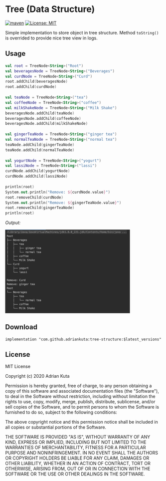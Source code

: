 # Tree (Data Structure)
[![maven](https://img.shields.io/maven-central/v/com.github.adriankuta/tree-structure?style=plastic)](https://mvnrepository.com/artifact/com.github.adriankuta/tree-structure)
[![License: MIT](https://img.shields.io/badge/License-MIT-blue.svg)](https://github.com/AdrianKuta/Design-Patterns-Kotlin/blob/master/LICENSE)

Simple implementation to store object in tree structure. Method `toString()` is overrided to provide nice tree view in logs.

## Usage

```kotlin
val root = TreeNode<String>("Root")
val beveragesNode = TreeNode<String>("Beverages")
val curdNode = TreeNode<String>("Curd")
root.addChild(beveragesNode)
root.addChild(curdNode)

val teaNode = TreeNode<String>("tea")
val coffeeNode = TreeNode<String>("coffee")
val milkShakeNode = TreeNode<String>("Milk Shake")
beveragesNode.addChild(teaNode)
beveragesNode.addChild(coffeeNode)
beveragesNode.addChild(milkShakeNode)

val gingerTeaNode = TreeNode<String>("ginger tea")
val normalTeaNode = TreeNode<String>("normal tea")
teaNode.addChild(gingerTeaNode)
teaNode.addChild(normalTeaNode)

val yogurtNode = TreeNode<String>("yogurt")
val lassiNode = TreeNode<String>("lassi")
curdNode.addChild(yogurtNode)
curdNode.addChild(lassiNode)

println(root)
System.out.println("Remove: ${curdNode.value}")
root.removeChild(curdNode)
System.out.println("Remove: ${gingerTeaNode.value}")
root.removeChild(gingerTeaNode)
println(root)
```

*Output:*

<img src="https://github.com/AdrianKuta/Tree-Collection/blob/master/images/console_output.png" width=400>


## Download

    implementation "com.github.adriankuta:tree-structure:$latest_versions"
    
## License

MIT License

Copyright (c) 2020 Adrian Kuta

Permission is hereby granted, free of charge, to any person obtaining a copy
of this software and associated documentation files (the "Software"), to deal
in the Software without restriction, including without limitation the rights
to use, copy, modify, merge, publish, distribute, sublicense, and/or sell
copies of the Software, and to permit persons to whom the Software is
furnished to do so, subject to the following conditions:

The above copyright notice and this permission notice shall be included in all
copies or substantial portions of the Software.

THE SOFTWARE IS PROVIDED "AS IS", WITHOUT WARRANTY OF ANY KIND, EXPRESS OR
IMPLIED, INCLUDING BUT NOT LIMITED TO THE WARRANTIES OF MERCHANTABILITY,
FITNESS FOR A PARTICULAR PURPOSE AND NONINFRINGEMENT. IN NO EVENT SHALL THE
AUTHORS OR COPYRIGHT HOLDERS BE LIABLE FOR ANY CLAIM, DAMAGES OR OTHER
LIABILITY, WHETHER IN AN ACTION OF CONTRACT, TORT OR OTHERWISE, ARISING FROM,
OUT OF OR IN CONNECTION WITH THE SOFTWARE OR THE USE OR OTHER DEALINGS IN THE
SOFTWARE.